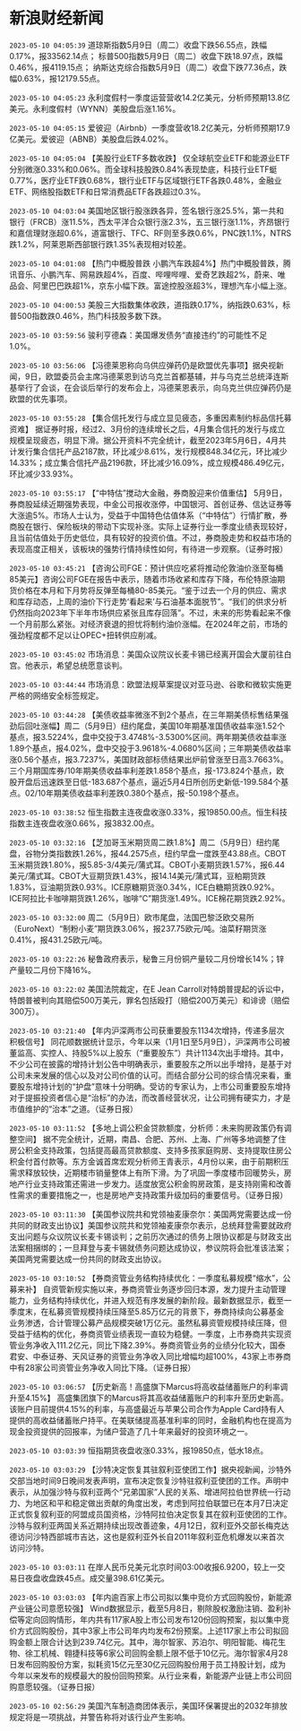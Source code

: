 # 新浪财经新闻
`2023-05-10 04:05:39`   道琼斯指数5月9日（周二）收盘下跌56.55点，跌幅0.17%，报33562.14点；
标普500指数5月9日（周二）收盘下跌18.97点，跌幅0.46%，报4119.15点；
纳斯达克综合指数5月9日（周二）收盘下跌77.36点，跌幅0.63%，报12179.55点。

`2023-05-10 04:05:23` 永利度假村一季度运营营收14.2亿美元，分析师预期13.8亿美元。永利度假村（WYNN）美股盘后涨1.16%。

`2023-05-10 04:05:15` 爱彼迎（Airbnb）一季度营收18.2亿美元，分析师预期17.9亿美元。爱彼迎（ABNB）美股盘后跌4.02%。

`2023-05-10 04:05:04` 【美股行业ETF多数收跌】 仅全球航空业ETF和能源业ETF分别微涨0.33%和0.06%。而全球科技股跌0.84%表现垫底，科技行业ETF蜓0.77%，医疗业ETF跌0.68%，银行业ETF与区域银行ETF各跌0.48%，金融业ETF、网络股指数ETF和日常消费品ETF各跌超过0.3%。

`2023-05-10 04:03:04` 美国地区银行股涨跌各异，签名银行涨25.5%，第一共和银行（FRCB）涨11.5%，西太平洋合众银行涨2.3%，五三银行涨1.1%，齐昂银行和嘉信理财涨超0.6%，道富银行、TFC、RF则至多跌0.6%，PNC跌1.1%，NTRS跌1.2%，阿莱恩斯西部银行跌1.35%表现相对较差。

`2023-05-10 04:01:08` 【热门中概股普跌 小鹏汽车跌超4%】热门中概股普跌，腾讯音乐、小鹏汽车、网易跌超4%，百度、哔哩哔哩、爱奇艺跌超2%，蔚来、唯品会、阿里巴巴跌超1%，京东小幅下跌。富途控股涨超3%，理想汽车小幅上涨。

`2023-05-10 04:00:53` 美股三大指数集体收跌，道指跌0.17%，纳指跌0.63%，标普500指数跌0.46%，热门科技股多数下跌。

`2023-05-10 03:59:56` 骏利亨德森：美国爆发债务“直接违约”的可能性不足1.0%。

`2023-05-10 03:56:06` 【冯德莱恩称向乌供应弹药仍是欧盟优先事项】据央视新闻，9日，欧盟委员会主席冯德莱恩到访乌克兰首都基辅，并与乌克兰总统泽连斯基举行了会谈，在会谈后举行的发布会上，冯德莱恩表示，向乌克兰供应弹药仍是欧盟的优先事项。

`2023-05-10 03:55:28` 【集合信托发行与成立显见疲态，多重因素制约标品信托募资难】 据证券时报，经过2、3月份的连续增长之后，4月集合信托的发行与成立规模呈现疲态，明显下滑。据公开资料不完全统计，截至2023年5月6日，4月共计发行集合信托产品2187款，环比减少8.61%，发行规模848.34亿元，环比减少14.33%；成立集合信托产品2196款，环比减少16.09%，成立规模486.49亿元，环比减少33.93%。

`2023-05-10 03:55:17` 【“中特估”搅动大金融，券商股迎来价值重估】 5月9日，券商股延续近期强势表现，中金公司报收涨停，中国银河、首创证券、信达证券等大涨逾5%。市场人士认为，受益于中国特色估值体系（“中特估”）行情扩散，券商股在银行、保险板块的带动下实现补涨。实际上证券行业一季度业绩表现较好，且当前估值处于历史低位，具有较好的投资价值。不过，券商股走势和权益市场的表现高度正相关，该板块的强势行情持续性如何，有待进一步观察。（证券时报）

`2023-05-10 03:45:21` 【咨询公司FGE：预计供应吃紧将推动伦敦油价涨至每桶85美元】咨询公司FGE在报告中表示，随着市场收紧和库存下降，布伦特原油期货价格在本月和下月势将反弹至每桶80-85美元。“鉴于过去一个月的供应、需求和库存动态，上周的油价下行走势‘看起来’与石油基本面脱节”。“我们的供求分析仍然指向2023年下半年市场供应紧张且库存回落”。不过，未来的形势看起来不像一个月前那么紧张。对经济衰退的担忧将制约油价涨幅。在2024年之前，市场的强劲程度都不足以让OPEC+扭转供应削减。

`2023-05-10 03:45:02` 市场消息：美国众议院议长麦卡锡已经离开国会大厦前往白宫。他表示，希望总统愿意谈判。

`2023-05-10 03:44:44` 市场消息：欧盟法规草案提议对亚马逊、谷歌和微软实施更严格的网络安全标签规定。

`2023-05-10 03:44:28` 【美债收益率微涨不到2个基点，在三年期美债标售结果强劲后回吐涨幅】周二（5月9日）纽约尾盘，美国10年期基准国债收益率涨1.52个基点，报3.5224%，盘中交投于3.4748%-3.5300%区间。两年期美债收益率涨1.89个基点，报4.02%，盘中交投于3.9618%-4.0680%区间；三年期美债收益率涨0.56个基点，报3.7237%，美国财政部标债结果出炉前曾涨至日高3.7663%。三个月期国库券/10年期美债收益率利差跌1.858个基点，报-173.824个基点，欧股开盘后迅速跌至日低-183.687个基点，逼近5月4日所创历史新低-199.584个基点。02/10年期美债收益率利差跌0.380个基点，报-50.198个基点。

`2023-05-10 03:38:52` 恒生指数主连夜盘收涨0.33%，报19850.00点。恒生科技指数主连夜盘收涨0.66%，报3832.00点。

`2023-05-10 03:32:16` 【芝加哥玉米期货周二跌1.8%】周二（5月9日）纽约尾盘，谷物分类指数跌1.26%，报44.2575点，纽约早盘一度跌至43.88点。CBOT玉米期货跌1.80%，报5.85-3/4美元/蒲式耳。CBOT小麦期货跌1.57%，报6.44美元/蒲式耳。CBOT大豆期货跌1.43%，报14.14美元/蒲式耳，豆粕期货跌1.83%，豆油期货跌0.93%。ICE原糖期货涨0.34%，ICE白糖期货跌0.92%。ICE阿拉比卡咖啡期货跌1.26%，咖啡“C”期货涨1.49%。ICE棉花期货跌2.92%。

`2023-05-10 03:32:00` 周二（5月9日）欧市尾盘，法国巴黎泛欧交易所（EuroNext）“制粉小麦”期货跌3.06%，报237.75欧元/吨。油菜籽期货涨0.41%，报431.25欧元/吨。

`2023-05-10 03:22:26` 秘鲁政府表示，秘鲁三月份铜产量较二月份增长14%；锌产量较二月份下降16%。

`2023-05-10 03:22:02` 美国法院裁定，在E Jean Carroll对特朗普提起的诉讼中，特朗普被判向其赔偿500万美元，罪名包括殴打（赔偿200万美元）和诽谤（赔偿300万）。

`2023-05-10 03:21:40` 【年内沪深两市公司获重要股东1134次增持，传递多层次积极信号】 同花顺数据统计显示，今年以来（1月1日至5月9日），沪深两市公司被董监高、实控人、持股5%以上股东（“重要股东”）共计1134次出手增持。其中，不少公司在披露的增持计划公告中明确表示，重要股东之所以出手增持，是基于对公司未来发展的信心以及对公司价值的认可。而结合部分公司的综合情况来看，重要股东增持计划的“护盘”意味十分明确。受访的专家认为，上市公司重要股东增持对于提振投资者信心是“治标”的办法，而改善经营状况，让公司拥有硬实力，才是市值维护的“治本”之道。（证券日报）

`2023-05-10 03:11:52` 【多地上调公积金贷款额度，分析师：未来购房政策仍有调整空间】 据不完全统计，近期，南昌、合肥、苏州、上海、广州等多地调整了住房公积金支持政策，包括提高最高贷款额度、支持多孩家庭购房、支持提取住房公积金付首付款等。东方金诚首席宏观分析师王青表示，4月份以来，由于前期积压需求释放较快，近期楼市销量整体上有所下滑。为了巩固一季度楼市回暖势头，房地产行业支持政策还需进一步发力。适度放宽公积金购房政策，是支持刚需和改善性需求的重要措施之一，也是房地产支持政策升级加码的重要信号。（证券日报）

`2023-05-10 03:11:30` 【美国参议院共和党领袖麦康奈尔：美国两党需要达成一份共同的财政支出协议】美国参议院共和党领袖麦康奈尔表示，总统拜登需要就政府支出问题与众议院议长麦卡锡谈判；之前历次通过的债务上限协议都是与财政支出法案相捆绑的；一旦拜登与麦卡锡就债务问题达成协议，参议院将会批准该法案；美国两党需要达成一份共同的财政支出协议。

`2023-05-10 03:10:52` 【券商资管业务结构持续优化：一季度私募规模“缩水”，公募来补】 自资管新规实施以来，券商资管业务逐步回归本源，发力提升主动管理能力，业务结构持续优化，并进入规范有序发展的新阶段。最新数据显示，截至一季度末，在私募资管规模持续压降至5.85万亿元的背景下，券商持续向公募基金业务渗透，合计管理公募产品规模突破1万亿元。虽然私募资管规模持续压降，但受益于结构的优化，券商资管业绩表现一直较为稳健。一季度，上市券商共实现资管业务净收入111.2亿元，同比下降2.39%。券商资管业务的业绩分化较大，国泰君安、中泰证券、天风证券的资管业务净收入同比增幅均超100%，43家上市券商中有28家公司资管业务净收入同比下降。（证券日报）

`2023-05-10 03:06:57` 【历史新高！高盛旗下Marcus将高收益储蓄账户的利率调升至4.15%】 高盛集团旗下的Marcus将其高收益储蓄账户的利率升至历史新高。该账户目前提供4.15%的利率，与高盛最近与苹果公司合作为Apple Card持有人提供的高收益储蓄账户持平。在美联储提高基准利率的同时，金融机构也在提高为现金投资提供的回报率，为储户营造了几十年来最好的投资环境之一。

`2023-05-10 03:03:39` 恒指期货夜盘收涨0.33%，报19850点，低水18点。

`2023-05-10 03:03:29` 【沙特决定恢复其驻叙利亚使团工作】据央视新闻，沙特外交部当地时间9日晚间发表声明，宣布决定恢复沙特驻叙利亚使团的工作。声明中表示，从加强沙特与叙利亚两个“兄弟国家”人民的关系、增进阿拉伯世界统一行动力、为地区和平和稳定做出贡献的角度出发，考虑到阿拉伯联盟已在本月7日决定正式恢复叙利亚的阿盟成员国资格，沙特阿拉伯决定恢复其在叙利亚使团的工作。沙特与叙利亚两国关系近期持续出现改善迹象，4月12日，叙利亚外交部长梅克达德访问沙特西部城市吉达，这也是叙利亚外长自2011年叙利亚危机爆发以来首次访问沙特。

`2023-05-10 03:03:11` 在岸人民币兑美元北京时间03:00收报6.9200，较上一交易日夜盘收盘跌45点。成交量398.61亿美元。

`2023-05-10 03:03:03` 【年内逾百家上市公司拟以集中竞价方式回购股份，新能源产业链公司意愿较强】 Wind数据显示，截至5月8日，剔除股权激励注销、盈利补偿等定向回购情形，年内共有117家A股上市公司发布120份回购预案，拟以集中竞价方式回购股份，其中3家上市公司年内均发布2份预案。上述117家上市公司拟回购金额上限合计达到239.74亿元。其中，海尔智家、苏泊尔、明阳智能、梅花生物、徐工机械、翱捷科技等6家公司回购金额上限不低于10亿元。海尔智家4月28日发布回购股份方案，拟耗资15亿元至30亿元回购股份用于员工持股计划，成为今年以来发布的规模最大的股份回购预案。从行业来看，新能源产业链上市公司回购意愿较强。（证券日报）

`2023-05-10 02:56:29` 美国汽车制造商团体表示，美国环保署提出的2032年排放规定将是一项挑战，并警告称将对该行业产生影响。

